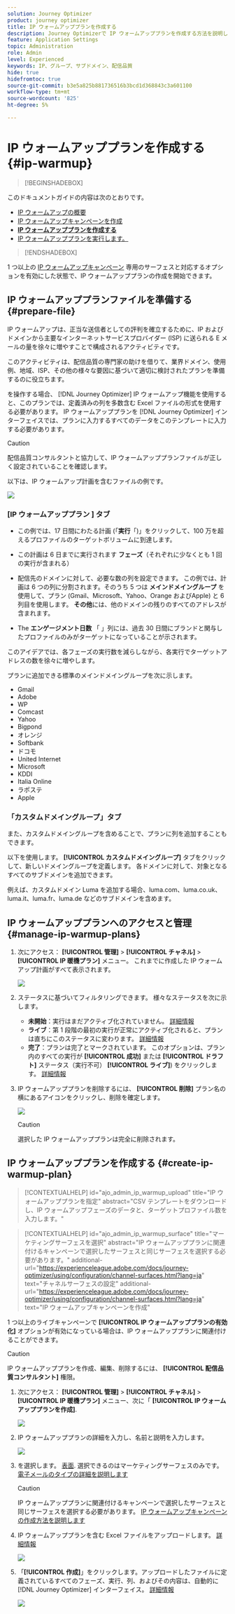 ```yaml
---
solution: Journey Optimizer
product: journey optimizer
title: IP ウォームアッププランを作成する
description: Journey Optimizerで IP ウォームアッププランを作成する方法を説明します。
feature: Application Settings
topic: Administration
role: Admin
level: Experienced
keywords: IP、グループ、サブドメイン、配信品質
hide: true
hidefromtoc: true
source-git-commit: b3e5a825b881736516b3bcd1d368843c3a601100
workflow-type: tm+mt
source-wordcount: '825'
ht-degree: 5%

---
```


# IP ウォームアッププランを作成する {#ip-warmup}

>[!BEGINSHADEBOX]

このドキュメントガイドの内容は次のとおりです。

* [IP ウォームアップの概要](ip-warmup-gs.md)
* [IP ウォームアップキャンペーンを作成](ip-warmup-campaign.md)
* **[IP ウォームアッププランを作成する](ip-warmup-plan.md)**
* [IP ウォームアッププランを実行します。](ip-warmup-execution.md)

>[!ENDSHADEBOX]

1 つ以上の [IP ウォームアップキャンペーン](ip-warmup-campaign.md) 専用のサーフェスと対応するオプションを有効にした状態で、IP ウォームアッププランの作成を開始できます。

## IP ウォームアッププランファイルを準備する {#prepare-file}

IP ウォームアップは、正当な送信者としての評判を確立するために、IP およびドメインから主要なインターネットサービスプロバイダー (ISP) に送られる E メールの量を徐々に増やすことで構成されるアクティビティです。

このアクティビティは、配信品質の専門家の助けを借りて、業界ドメイン、使用例、地域、ISP、その他の様々な要因に基づいて適切に検討されたプランを準備するのに役立ちます。

を操作する場合、 [!DNL Journey Optimizer] IP ウォームアップ機能を使用すると、このプランでは、定義済みの列を多数含む Excel ファイルの形式を使用する必要があります。 IP ウォームアッププランを [!DNL Journey Optimizer] インターフェイスでは、プランに入力するすべてのデータをこのテンプレートに入力する必要があります。

>[!CAUTION]
>
>配信品質コンサルタントと協力して、IP ウォームアッププランファイルが正しく設定されていることを確認します。

以下は、IP ウォームアップ計画を含むファイルの例です。

![](assets/ip-warmup-sample-file.png)

### [IP ウォームアッププラン ] タブ

* この例では、17 日間にわたる計画 (「**実行**「)」をクリックして、100 万を超えるプロファイルのターゲットボリュームに到達します。

* この計画は 6 日までに実行されます **フェーズ**（それぞれに少なくとも 1 回の実行が含まれる）

* 配信先のドメインに対して、必要な数の列を設定できます。 この例では、計画は 6 つの列に分割されます。そのうち 5 つは **メインドメイングループ** を使用して、プラン (Gmail、Microsoft、Yahoo、Orange およびApple) と 6 列目を使用します。 **その他**&#x200B;には、他のドメインの残りのすべてのアドレスが含まれます。
* The **エンゲージメント日数** 「 」列には、過去 30 日間にブランドと関与したプロファイルのみがターゲットになっていることが示されます。

このアイデアでは、各フェーズの実行数を減らしながら、各実行でターゲットアドレスの数を徐々に増やします。

プランに追加できる標準のメインドメイングループを次に示します。

* Gmail
* Adobe
* WP
* Comcast
* Yahoo
* Bigpond
* オレンジ
* Softbank
* ドコモ
* United Internet
* Microsoft
* KDDI
* Italia Online
* ラポステ
* Apple

### 「カスタムドメイングループ」タブ

また、カスタムドメイングループを含めることで、プランに列を追加することもできます。

以下を使用します。 **[!UICONTROL カスタムドメイングループ]** タブをクリックして、新しいドメイングループを定義します。 各ドメインに対して、対象となるすべてのサブドメインを追加できます。<!--TBC-->

例えば、カスタムドメイン Luma を追加する場合、luma.com、luma.co.uk、luma.it、luma.fr、luma.de などのサブドメインを含めます。

## IP ウォームアッププランへのアクセスと管理 {#manage-ip-warmup-plans}

1. 次にアクセス： **[!UICONTROL 管理]** > **[!UICONTROL チャネル]** > **[!UICONTROL IP 暖機プラン]** メニュー。 これまでに作成した IP ウォームアップ計画がすべて表示されます。

   ![](assets/ip-warmup-filter-list.png)

1. ステータスに基づいてフィルタリングできます。 様々なステータスを次に示します。

   * **未開始**：実行はまだアクティブ化されていません。 [詳細情報](ip-warmup-execution.md#define-runs)
   * **ライブ**：第 1 段階の最初の実行が正常にアクティブ化されると、プランは直ちにこのステータスに変わります。 [詳細情報](ip-warmup-execution.md#define-runs)
   * **完了**：プランは完了とマークされています。 このオプションは、プラン内のすべての実行が **[!UICONTROL 成功]** または **[!UICONTROL ドラフト]** ステータス（実行不可） **[!UICONTROL ライブ]**) をクリックします。 [詳細情報](ip-warmup-execution.md#define-runs#mark-as-completed)
     <!--* **Paused**: to check (user action)-->

1. IP ウォームアッププランを削除するには、 **[!UICONTROL 削除]** プラン名の横にあるアイコンをクリックし、削除を確定します。

   ![](assets/ip-warmup-delete-plan.png)

   >[!CAUTION]
   >
   >選択した IP ウォームアッププランは完全に削除されます。

## IP ウォームアッププランを作成する {#create-ip-warmup-plan}

>[!CONTEXTUALHELP]
>id="ajo_admin_ip_warmup_upload"
>title="IP ウォームアッププランを指定"
>abstract="CSV テンプレートをダウンロードし、IP ウォームアップフェーズのデータと、ターゲットプロファイル数を入力します。"

>[!CONTEXTUALHELP]
>id="ajo_admin_ip_warmup_surface"
>title="マーケティングサーフェスを選択"
>abstract="IP ウォームアッププランに関連付けるキャンペーンで選択したサーフェスと同じサーフェスを選択する必要があります。"
>additional-url="https://experienceleague.adobe.com/docs/journey-optimizer/using/configuration/channel-surfaces.html?lang=ja" text="チャネルサーフェスの設定"
>additional-url="https://experienceleague.adobe.com/docs/journey-optimizer/using/configuration/channel-surfaces.html?lang=ja" text="IP ウォームアップキャンペーンを作成"

1 つ以上のライブキャンペーンで **[!UICONTROL IP ウォームアッププランの有効化]** オプションが有効になっている場合は、IP ウォームアッププランに関連付けることができます。

>[!CAUTION]
>
>IP ウォームアッププランを作成、編集、削除するには、 **[!UICONTROL 配信品質コンサルタント]** 権限。 <!--Learn more on managing [!DNL Journey Optimizer] users' access rights in [this section](../administration/permissions-overview.md).-->

1. 次にアクセス： **[!UICONTROL 管理]** > **[!UICONTROL チャネル]** > **[!UICONTROL IP 暖機プラン]** メニュー、次に「 **[!UICONTROL IP ウォームアッププランを作成]**.

   ![](assets/ip-warmup-create-plan.png)

1. IP ウォームアッププランの詳細を入力し、名前と説明を入力します。

   ![](assets/ip-warmup-plan-details.png)

1. を選択します。 [表面](channel-surfaces.md). 選択できるのはマーケティングサーフェスのみです。 [電子メールのタイプの詳細を説明します](../email/email-settings.md#email-type)

   >[!CAUTION]
   >
   >IP ウォームアッププランに関連付けるキャンペーンで選択したサーフェスと同じサーフェスを選択する必要があります。 [IP ウォームアップキャンペーンの作成方法を説明します](ip-warmup-campaign.md)

1. IP ウォームアッププランを含む Excel ファイルをアップロードします。 [詳細情報](#prepare-file)

   <!--
    You can also download the Excel template from the [!DNL Journey Optimizer] user interface and upload it after filling it with the IP warmup details.-->

   ![](assets/ip-warmup-upload-success.png)

1. 「**[!UICONTROL 作成]**」をクリックします。アップロードしたファイルに定義されているすべてのフェーズ、実行、列、およびその内容は、自動的に [!DNL Journey Optimizer] インターフェイス。 [詳細情報](ip-warmup-execution.md)

   ![](assets/ip-warmup-plan-uploaded.png)
